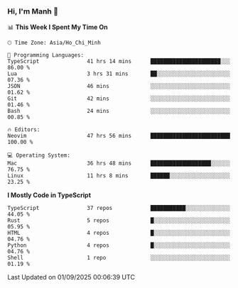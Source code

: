 ### Hi, I'm Manh 👋

<!--START_SECTION:waka-->
📊 **This Week I Spent My Time On** 

```text
🕑︎ Time Zone: Asia/Ho_Chi_Minh

💬 Programming Languages: 
TypeScript               41 hrs 14 mins      ██████████████████████░░░   86.00 % 
Lua                      3 hrs 31 mins       ██░░░░░░░░░░░░░░░░░░░░░░░   07.36 % 
JSON                     46 mins             ░░░░░░░░░░░░░░░░░░░░░░░░░   01.62 % 
Git                      42 mins             ░░░░░░░░░░░░░░░░░░░░░░░░░   01.46 % 
Bash                     24 mins             ░░░░░░░░░░░░░░░░░░░░░░░░░   00.85 % 

🔥 Editors: 
Neovim                   47 hrs 56 mins      █████████████████████████   100.00 % 

💻 Operating System: 
Mac                      36 hrs 48 mins      ███████████████████░░░░░░   76.75 % 
Linux                    11 hrs 8 mins       ██████░░░░░░░░░░░░░░░░░░░   23.25 % 
```

**I Mostly Code in TypeScript** 

```text
TypeScript               37 repos            ███████████░░░░░░░░░░░░░░   44.05 % 
Rust                     5 repos             █░░░░░░░░░░░░░░░░░░░░░░░░   05.95 % 
HTML                     4 repos             █░░░░░░░░░░░░░░░░░░░░░░░░   04.76 % 
Python                   4 repos             █░░░░░░░░░░░░░░░░░░░░░░░░   04.76 % 
Shell                    1 repo              ░░░░░░░░░░░░░░░░░░░░░░░░░   01.19 % 
```




 Last Updated on 01/09/2025 00:06:39 UTC
<!--END_SECTION:waka-->
